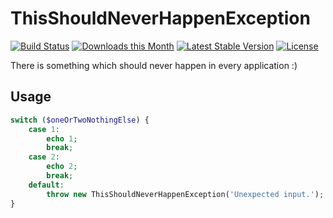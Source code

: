 # ThisShouldNeverHappenException

[![Build Status](https://travis-ci.org/nubium/this-should-never-happen-exception.svg?branch=master)](https://travis-ci.org/nubium/this-should-never-happen-exception)
[![Downloads this Month](https://img.shields.io/packagist/dm/nubium/this-should-never-happen-exception.svg)](https://packagist.org/packages/nubium/this-should-never-happen-exception)
[![Latest Stable Version](https://poser.pugx.org/nubium/this-should-never-happen-exception/v/stable)](https://github.com/nubium/this-should-never-happen-exception/releases)
[![License](https://img.shields.io/badge/license-MIT-blue.svg)](https://github.com/nubium/this-should-never-happen-exception/blob/master/LICENSE)

There is something which should never happen in every application :)

## Usage

``` php
switch ($oneOrTwoNothingElse) {
    case 1:
        echo 1;
        break;
    case 2:
        echo 2;
        break;
    default:
        throw new ThisShouldNeverHappenException('Unexpected input.');
}
```
